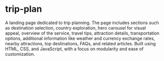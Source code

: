 # trip-plan

A landing page dedicated to trip planning. The page includes sections such as destination selection, country exploration, hero carousel for visual appeal, overview of the service, travel tips, attraction details, transportation options, additional information like weather and currency exchange rates, nearby attractions, top destinations, FAQs, and related articles. Built using HTML, CSS, and JavaScript, with a focus on modularity and ease of customization.
